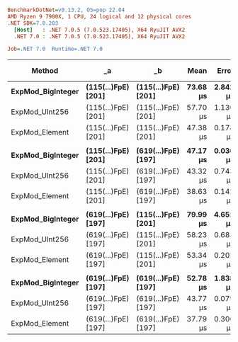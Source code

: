 ``` ini

BenchmarkDotNet=v0.13.2, OS=pop 22.04
AMD Ryzen 9 7900X, 1 CPU, 24 logical and 12 physical cores
.NET SDK=7.0.203
  [Host]   : .NET 7.0.5 (7.0.523.17405), X64 RyuJIT AVX2
  .NET 7.0 : .NET 7.0.5 (7.0.523.17405), X64 RyuJIT AVX2

Job=.NET 7.0  Runtime=.NET 7.0  

```
|            Method |                  _a |                  _b |     Mean |    Error |    StdDev |   Median | Ratio | RatioSD |   Gen0 | Allocated | Alloc Ratio |
|------------------ |-------------------- |-------------------- |---------:|---------:|----------:|---------:|------:|--------:|-------:|----------:|------------:|
| **ExpMod_BigInteger** | **(115(...)FpE) [201]** | **(115(...)FpE) [201]** | **73.68 μs** | **2.842 μs** |  **8.381 μs** | **75.34 μs** |  **1.00** |    **0.00** |      **-** |      **56 B** |        **1.00** |
|    ExpMod_UInt256 | (115(...)FpE) [201] | (115(...)FpE) [201] | 57.70 μs | 1.130 μs |  1.256 μs | 57.74 μs |  0.76 |    0.06 |      - |         - |        0.00 |
|    ExpMod_Element | (115(...)FpE) [201] | (115(...)FpE) [201] | 47.38 μs | 0.178 μs |  0.158 μs | 47.41 μs |  0.59 |    0.03 | 0.9766 |   81920 B |    1,462.86 |
|                   |                     |                     |          |          |           |          |       |         |        |           |             |
| **ExpMod_BigInteger** | **(115(...)FpE) [201]** | **(619(...)FpE) [197]** | **47.17 μs** | **0.036 μs** |  **0.034 μs** | **47.17 μs** |  **1.00** |    **0.00** |      **-** |      **56 B** |        **1.00** |
|    ExpMod_UInt256 | (115(...)FpE) [201] | (619(...)FpE) [197] | 43.32 μs | 0.743 μs |  0.695 μs | 43.22 μs |  0.92 |    0.01 |      - |         - |        0.00 |
|    ExpMod_Element | (115(...)FpE) [201] | (619(...)FpE) [197] | 38.63 μs | 0.142 μs |  0.133 μs | 38.63 μs |  0.82 |    0.00 | 0.6714 |   60800 B |    1,085.71 |
|                   |                     |                     |          |          |           |          |       |         |        |           |             |
| **ExpMod_BigInteger** | **(619(...)FpE) [197]** | **(115(...)FpE) [201]** | **79.99 μs** | **4.651 μs** | **13.715 μs** | **85.47 μs** |  **1.00** |    **0.00** |      **-** |      **56 B** |        **1.00** |
|    ExpMod_UInt256 | (619(...)FpE) [197] | (115(...)FpE) [201] | 58.23 μs | 0.683 μs |  0.639 μs | 58.00 μs |  0.69 |    0.12 |      - |         - |        0.00 |
|    ExpMod_Element | (619(...)FpE) [197] | (115(...)FpE) [201] | 53.34 μs | 0.202 μs |  0.179 μs | 53.28 μs |  0.63 |    0.12 | 0.9766 |   81920 B |    1,462.86 |
|                   |                     |                     |          |          |           |          |       |         |        |           |             |
| **ExpMod_BigInteger** | **(619(...)FpE) [197]** | **(619(...)FpE) [197]** | **52.78 μs** | **1.838 μs** |  **5.418 μs** | **49.52 μs** |  **1.00** |    **0.00** |      **-** |      **56 B** |        **1.00** |
|    ExpMod_UInt256 | (619(...)FpE) [197] | (619(...)FpE) [197] | 43.77 μs | 0.079 μs |  0.066 μs | 43.79 μs |  0.77 |    0.05 |      - |         - |        0.00 |
|    ExpMod_Element | (619(...)FpE) [197] | (619(...)FpE) [197] | 37.79 μs | 0.306 μs |  0.286 μs | 37.76 μs |  0.68 |    0.06 | 0.6714 |   60800 B |    1,085.71 |
